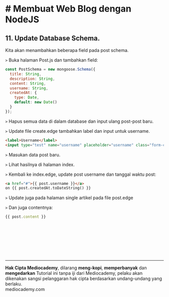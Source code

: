 # # Membuat Web Blog dengan NodeJS



## 11. Update Database Schema.



Kita akan menambahkan beberapa field pada post schema.

```>``` Buka halaman Post.js dan tambahkan field:

``` javascript
const PostSchema = new mongoose.Schema({
  title: String,
  description: String,
  content: String,
  username: String,
  createdAt: {
    type: Date,
    default: new Date()
  }
});
```

``>`` Hapus semua data di dalam database dan input ulang post-post baru.

```>``` Update file create.edge tambahkan label dan input untuk username.

```html
<label>Username</label>
<input type="test" name="username" placeholder="username" class="form-control">
```

```>``` Masukan data post baru.

```>``` Lihat hasilnya di halaman index.

```>``` Kembali ke index.edge, update post username dan tanggal waktu post:

```html
<a href="#">{{ post.username }}</a>
on {{ post.createdAt.toDateString() }}
```

```>``` Update juga pada halaman single artikel pada file post.edge

```>``` Dan juga contentnya:

```javascript
{{ post.content }}
```

















<br>

<br>

<br>

<br>

<br>

<br>

<hr>

**Hak Cipta Mediocademy**, dilarang **meng-kopi**, **memperbanyak** dan **mengedarkan** Tutorial ini tanpa iji dari Mediocademy,  pelaku akan dikenakan sangsi pelanggaran hak cipta berdasarkan undang-undang yang berlaku. <br> mediocademy.com

